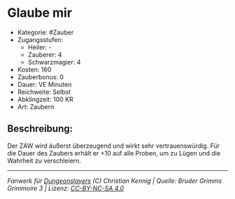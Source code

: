 # Glaube mir  
- Kategorie: #Zauber  
- Zugangsstufen:  
  - Heiler: -  
  - Zauberer: 4  
  - Schwarzmagier: 4  
- Kosten: 160  
- Zauberbonus: 0  
- Dauer: VE Minuten  
- Reichweite: Selbst  
- Abklingzeit: 100 KR  
- Art: Zaubern     

## Beschreibung:
Der ZAW wird äußerst überzeugend und wirkt sehr vertrauenswürdig. Für die Dauer des Zaubers erhält er +10 auf alle Proben, um zu Lügen und die Wahrheit zu verschleiern.


___
*Fanwerk für [Dungeonslayers](https://www.dungeonslayers.net/) (C) Christian Kennig | Quelle: Bruder Grimms Grimmoire 3 | Lizenz: [CC-BY-NC-SA 4.0](https://creativecommons.org/licenses/by-nc-sa/4.0/deed.de)*